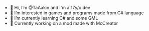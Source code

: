 - 👋 Hi, I’m @TaAakin and i'm a 17y/o dev
- 👀 I’m interested in games and programs made from C# language
- 🌱 I’m currently learning C# and some GML
- 🌱 Currently working on a mod made with McCreator

<!---
TaAakin/TaAakin is a ✨ special ✨ repository because its `README.md` (this file) appears on your GitHub profile.
You can click the Preview link to take a look at your changes.
--->
